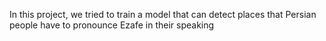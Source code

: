 In this project, we tried to train a model that can detect places that Persian people have to pronounce Ezafe in their speaking

